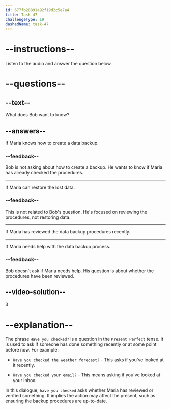 ```yaml
---
id: 677fb20891a92f19d2c5e7a4
title: Task 47
challengeType: 19
dashedName: task-47
---
```


<!-- (Audio) Bob: Hi Maria, have you checked our data backup procedures recently? -->

# --instructions--

Listen to the audio and answer the question below.

# --questions--

## --text--

What does Bob want to know?

## --answers--

If Maria knows how to create a data backup.

### --feedback--

Bob is not asking about how to create a backup. He wants to know if Maria has already checked the procedures.

---

If Maria can restore the lost data.

### --feedback--

This is not related to Bob's question. He's focused on reviewing the procedures, not restoring data.

---

If Maria has reviewed the data backup procedures recently.

---

If Maria needs help with the data backup process.

### --feedback--

Bob doesn't ask if Maria needs help. His question is about whether the procedures have been reviewed.

## --video-solution--

3

# --explanation--

The phrase `Have you checked?` is a question in the `Present Perfect` tense. It is used to ask if someone has done something recently or at some point before now. For example:

- `Have you checked the weather forecast?` - This asks if you've looked at it recently.

- `Have you checked your email?` - This means asking if you've looked at your inbox.

In this dialogue, `have you checked` asks whether Maria has reviewed or verified something. It implies the action may affect the present, such as ensuring the backup procedures are up-to-date.

